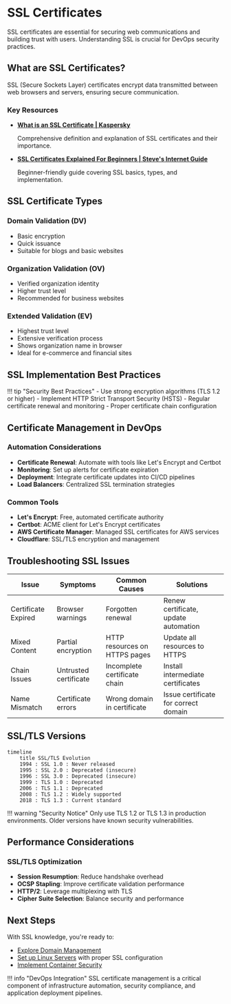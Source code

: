 # SSL Certificates

SSL certificates are essential for securing web communications and building trust with users. Understanding SSL is crucial for DevOps security practices.

## What are SSL Certificates?

SSL (Secure Sockets Layer) certificates encrypt data transmitted between web browsers and servers, ensuring secure communication.

### Key Resources

- **[What is an SSL Certificate | Kaspersky](https://www.kaspersky.com/resource-center/definitions/what-is-a-ssl-certificate)**
  
  Comprehensive definition and explanation of SSL certificates and their importance.

- **[SSL Certificates Explained For Beginners | Steve's Internet Guide](http://www.steves-internet-guide.com/ssl-certificates-explained/)**
  
  Beginner-friendly guide covering SSL basics, types, and implementation.

## SSL Certificate Types

### Domain Validation (DV)
- Basic encryption
- Quick issuance
- Suitable for blogs and basic websites

### Organization Validation (OV)  
- Verified organization identity
- Higher trust level
- Recommended for business websites

### Extended Validation (EV)
- Highest trust level
- Extensive verification process
- Shows organization name in browser
- Ideal for e-commerce and financial sites

## SSL Implementation Best Practices

!!! tip "Security Best Practices"
    - Use strong encryption algorithms (TLS 1.2 or higher)
    - Implement HTTP Strict Transport Security (HSTS)
    - Regular certificate renewal and monitoring
    - Proper certificate chain configuration

## Certificate Management in DevOps

### Automation Considerations
- **Certificate Renewal**: Automate with tools like Let's Encrypt and Certbot
- **Monitoring**: Set up alerts for certificate expiration
- **Deployment**: Integrate certificate updates into CI/CD pipelines
- **Load Balancers**: Centralized SSL termination strategies

### Common Tools
- **Let's Encrypt**: Free, automated certificate authority
- **Certbot**: ACME client for Let's Encrypt certificates  
- **AWS Certificate Manager**: Managed SSL certificates for AWS services
- **Cloudflare**: SSL/TLS encryption and management

## Troubleshooting SSL Issues

| Issue | Symptoms | Common Causes | Solutions |
|-------|----------|---------------|-----------|
| Certificate Expired | Browser warnings | Forgotten renewal | Renew certificate, update automation |
| Mixed Content | Partial encryption | HTTP resources on HTTPS pages | Update all resources to HTTPS |
| Chain Issues | Untrusted certificate | Incomplete certificate chain | Install intermediate certificates |
| Name Mismatch | Certificate errors | Wrong domain in certificate | Issue certificate for correct domain |

## SSL/TLS Versions

```mermaid
timeline
    title SSL/TLS Evolution
    1994 : SSL 1.0 : Never released
    1995 : SSL 2.0 : Deprecated (insecure)
    1996 : SSL 3.0 : Deprecated (insecure)  
    1999 : TLS 1.0 : Deprecated
    2006 : TLS 1.1 : Deprecated
    2008 : TLS 1.2 : Widely supported
    2018 : TLS 1.3 : Current standard
```

!!! warning "Security Notice"
    Only use TLS 1.2 or TLS 1.3 in production environments. Older versions have known security vulnerabilities.

## Performance Considerations

### SSL/TLS Optimization
- **Session Resumption**: Reduce handshake overhead
- **OCSP Stapling**: Improve certificate validation performance
- **HTTP/2**: Leverage multiplexing with TLS
- **Cipher Suite Selection**: Balance security and performance

## Next Steps

With SSL knowledge, you're ready to:

- [Explore Domain Management](domains-dns.md)
- [Set up Linux Servers](../linux/introduction.md) with proper SSL configuration
- [Implement Container Security](../containers/security.md)

!!! info "DevOps Integration"
    SSL certificate management is a critical component of infrastructure automation, security compliance, and application deployment pipelines.
